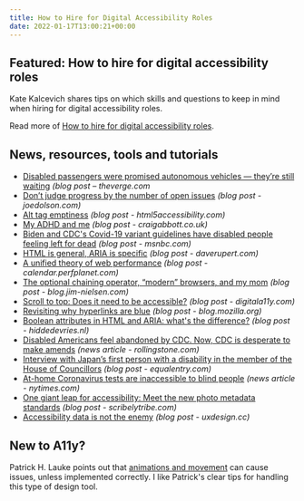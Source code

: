 ```yaml
---
title: How to Hire for Digital Accessibility Roles
date: 2022-01-17T13:00:21+00:00
---
```


## Featured: How to hire for digital accessibility roles

Kate Kalcevich shares tips on which skills and questions to keep in mind when hiring for digital accessibility roles.

Read more of [How to hire for digital accessibility roles](https://www.smashingmagazine.com/2022/01/how-hire-digital-accessibility-roles/).

## News, resources, tools and tutorials

- [Disabled passengers were promised autonomous vehicles — they’re still waiting](https://www.theverge.com/22832657/autonomous-vehicles-disabled-accessible-challenges-design) *(blog post – theverge.com*
- [Don’t judge progress by the number of open issues](https://www.joedolson.com/2022/01/dont-judge-progress-by-the-number-of-open-issues/) _(blog post - joedolson.com)_
- [Alt tag emptiness](https://html5accessibility.com/stuff/2022/01/10/alt-tag-emptiness/) *(blog post - html5accessibility.com)*
- [My ADHD and me](https://www.craigabbott.co.uk/blog/my-adhd-and-me) *(blog post - craigabbott.co.uk)*
- [Biden and CDC's Covid-19 variant guidelines have disabled people feeling left for dead](https://www.msnbc.com/opinion/biden-cdc-s-covid-19-variant-guidelines-have-disabled-people-n1286967) *(blog post - msnbc.com)*
- [HTML is general, ARIA is specific](https://daverupert.com/2022/01/html-is-general-aria-is-specific/) *(blog post - daverupert.com)*
- [A unified theory of web performance](https://calendar.perfplanet.com/2021/a-unified-theory-of-web-performance/) *(blog post - calendar.perfplanet.com)*
- [The optional chaining operator, “modern” browsers, and my mom](https://blog.jim-nielsen.com/2022/a-web-for-all/) *(blog post - blog.jim-nielsen.com)*
- [Scroll to top: Does it need to be accessible?](https://www.digitala11y.com/scroll-to-top-does-it-need-to-be-accessible/) *(blog post - digitala11y.com)*
- [Revisiting why hyperlinks are blue](https://blog.mozilla.org/en/internet-culture/why-are-hyperlinks-blue-revisited/) *(blog post - blog.mozilla.org)*
- [Boolean attributes in HTML and ARIA: what's the difference?](https://hiddedevries.nl/en/blog/2022-01-12-boolean-attributes-in-html-and-aria-whats-the-difference) *(blog post - hiddedevries.nl)*
- [Disabled Americans feel abandoned by CDC. Now, CDC is desperate to make amends](https://www.rollingstone.com/politics/politics-news/covid-cdc-disability-comorbidity-anger-1282759/) *(news article - rollingstone.com)*
- [Interview with Japan’s first person with a disability in the member of the House of Councillors](https://equalentry.com/interview-with-japans-first-person-with-a-disability-in-the-member-of-the-house-of-councillors/) *(blog post - equalentry.com)*
- [At-home Coronavirus tests are inaccessible to blind people](https://www.nytimes.com/2022/01/10/health/covid-tests-blind-people.html) *(news article - nytimes.com)*
- [One giant leap for accessibility: Meet the new photo metadata standards](https://www.scribelytribe.com/blog/one-giant-leap-for-accessibility-meet-the-new-photo-metadata-standards) *(blog post - scribelytribe.com)*
- [Accessibility data is not the enemy](https://uxdesign.cc/accessibility-data-is-not-the-enemy-9e93961b437a) *(blog post - uxdesign.cc)*

## New to A11y?

Patrick H. Lauke points out that [animations and movement](https://tetralogical.com/blog/2022/01/10/animations-and-flashing-content/) can cause issues, unless implemented correctly. I like Patrick's clear tips for handling this type of design tool.
